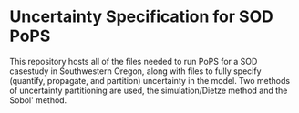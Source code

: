 # Uncertainty Specification for SOD PoPS

This repository hosts all of the files needed to run PoPS for a SOD casestudy in Southwestern Oregon,
along with files to fully specify (quantify, propagate, and partition) uncertainty in the model. Two methods of uncertainty partitioning are used, the simulation/Dietze method and the Sobol' method.
